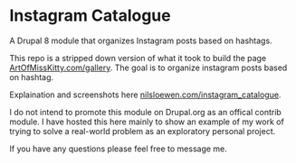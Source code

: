 # Instagram Catalogue
A Drupal 8 module that organizes Instagram posts based on hashtags.

This repo is a stripped down version of what it took to build the page [ArtOfMissKitty.com/gallery](https://artofmisskitty.com/gallery). The goal is to organize instagram posts based on hashtag.

Explaination and screenshots here [nilsloewen.com/instagram_catalogue](https://nilsloewen.com/instagram_catalogue).

I do not intend to promote this module on Drupal.org as an offical contrib module. I have hosted this here mainly to show an example of my work of trying to solve a real-world problem as an exploratory personal project.

If you have any questions please feel free to message me.
